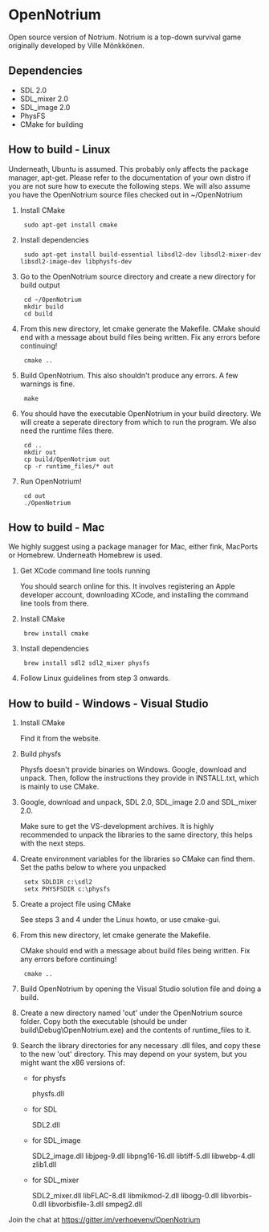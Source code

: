 OpenNotrium
===========

Open source version of Notrium.
Notrium is a top-down survival game originally developed by Ville Mönkkönen.


Dependencies
------------

* SDL 2.0
* SDL_mixer 2.0
* SDL_image 2.0
* PhysFS
* CMake for building


How to build - Linux
--------------------

Underneath, Ubuntu is assumed. This probably only affects the package manager, apt-get. Please refer to the documentation of your own distro if you are not sure how to execute the following steps.
We will also assume you have the OpenNotrium source files checked out in ~/OpenNotrium

1. Install CMake

		sudo apt-get install cmake

2. Install dependencies

		sudo apt-get install build-essential libsdl2-dev libsdl2-mixer-dev libsdl2-image-dev libphysfs-dev

3. Go to the OpenNotrium source directory and create a new directory for build output

		cd ~/OpenNotrium
		mkdir build
		cd build

4. From this new directory, let cmake generate the Makefile. CMake should end with a message about build files being written. Fix any errors before continuing!

		cmake ..

5. Build OpenNotrium. This also shouldn't produce any errors. A few warnings is fine.

		make

6. You should have the executable OpenNotrium in your build directory. We will create a seperate directory from which to run the program. We also need the runtime files there.

		cd ..
		mkdir out
		cp build/OpenNotrium out
		cp -r runtime_files/* out

7. Run OpenNotrium!

		cd out
		./OpenNotrium


How to build - Mac
--------------------

We highly suggest using a package manager for Mac, either fink, MacPorts or Homebrew. Underneath Homebrew is used.

1. Get XCode command line tools running

	You should search online for this. It involves registering an Apple developer account, downloading XCode, and installing the command line tools from there.

2. Install CMake

		brew install cmake

3. Install dependencies

		brew install sdl2 sdl2_mixer physfs

4. Follow Linux guidelines from step 3 onwards.


How to build - Windows - Visual Studio
--------------------

1. Install CMake

	Find it from the website.

2. Build physfs

	Physfs doesn't provide binaries on Windows. Google, download and unpack. Then, follow the instructions they provide in INSTALL.txt, which is mainly to use CMake.

3. Google, download and unpack, SDL 2.0, SDL_image 2.0 and SDL_mixer 2.0.

	Make sure to get the VS-development archives. It is highly recommended to unpack the libraries to the same directory, this helps with the next steps.

4. Create environment variables for the libraries so CMake can find them. Set the paths below to where you unpacked

		setx SDLDIR c:\sdl2
		setx PHYSFSDIR c:\physfs

3. Create a project file using CMake

	See steps 3 and 4 under the Linux howto, or use cmake-gui.

4. From this new directory, let cmake generate the Makefile.

	CMake should end with a message about build files being written. Fix any errors before continuing!
	
		cmake ..

5. Build OpenNotrium by opening the Visual Studio solution file and doing a build.

6. Create a new directory named 'out' under the OpenNotrium source folder. Copy both the executable (should be under build\Debug\OpenNotrium.exe) and the contents of runtime_files to it.

7. Search the library directories for any necessary .dll files, and copy these to the new 'out' directory. This may depend on your system, but you might want the x86 versions of:

	* for physfs
	
		physfs.dll

	* for SDL
	
		SDL2.dll

	* for SDL_image
	
		SDL2_image.dll
		libjpeg-9.dll
		libpng16-16.dll
		libtiff-5.dll
		libwebp-4.dll
		zlib1.dll

	* for SDL_mixer
	
		SDL2_mixer.dll
		libFLAC-8.dll
		libmikmod-2.dll
		libogg-0.dll
		libvorbis-0.dll
		libvorbisfile-3.dll
		smpeg2.dll

Join the chat at https://gitter.im/verhoevenv/OpenNotrium
